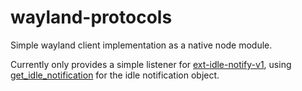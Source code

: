 # wayland-protocols

Simple wayland client implementation as a native node module.

Currently only provides a simple listener for [ext-idle-notify-v1](https://wayland.app/protocols/ext-idle-notify-v1), using [get_idle_notification](https://wayland.app/protocols/ext-idle-notify-v1#ext_idle_notifier_v1:request:get_idle_notification) for the idle notification object.

